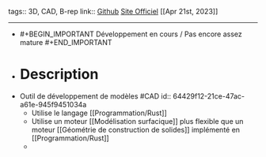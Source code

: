 tags:: 3D, CAD, B-rep
link:: [Github](https://github.com/hannobraun/Fornjot) [Site Officiel](https://www.fornjot.app/)
[[Apr 21st, 2023]]
***

- #+BEGIN_IMPORTANT
  Développement en cours / Pas encore assez mature
  #+END_IMPORTANT
- # Description
- Outil de développement de modèles #CAD
  id:: 64429f12-21ce-47ac-a61e-945f9451034a
	- Utilise le langage [[Programmation/Rust]]
	- Utilise un moteur [[Modélisation surfacique]] plus flexible que un moteur [[Géométrie de construction de solides]] implémenté en [[Programmation/Rust]]
	-